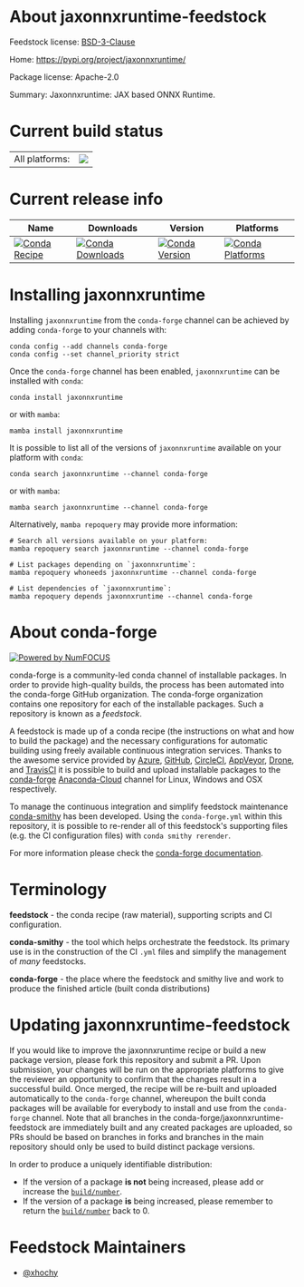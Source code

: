 About jaxonnxruntime-feedstock
==============================

Feedstock license: [BSD-3-Clause](https://github.com/conda-forge/jaxonnxruntime-feedstock/blob/main/LICENSE.txt)

Home: https://pypi.org/project/jaxonnxruntime/

Package license: Apache-2.0

Summary: Jaxonnxruntime: JAX based ONNX Runtime.

Current build status
====================


<table><tr><td>All platforms:</td>
    <td>
      <a href="https://dev.azure.com/conda-forge/feedstock-builds/_build/latest?definitionId=20109&branchName=main">
        <img src="https://dev.azure.com/conda-forge/feedstock-builds/_apis/build/status/jaxonnxruntime-feedstock?branchName=main">
      </a>
    </td>
  </tr>
</table>

Current release info
====================

| Name | Downloads | Version | Platforms |
| --- | --- | --- | --- |
| [![Conda Recipe](https://img.shields.io/badge/recipe-jaxonnxruntime-green.svg)](https://anaconda.org/conda-forge/jaxonnxruntime) | [![Conda Downloads](https://img.shields.io/conda/dn/conda-forge/jaxonnxruntime.svg)](https://anaconda.org/conda-forge/jaxonnxruntime) | [![Conda Version](https://img.shields.io/conda/vn/conda-forge/jaxonnxruntime.svg)](https://anaconda.org/conda-forge/jaxonnxruntime) | [![Conda Platforms](https://img.shields.io/conda/pn/conda-forge/jaxonnxruntime.svg)](https://anaconda.org/conda-forge/jaxonnxruntime) |

Installing jaxonnxruntime
=========================

Installing `jaxonnxruntime` from the `conda-forge` channel can be achieved by adding `conda-forge` to your channels with:

```
conda config --add channels conda-forge
conda config --set channel_priority strict
```

Once the `conda-forge` channel has been enabled, `jaxonnxruntime` can be installed with `conda`:

```
conda install jaxonnxruntime
```

or with `mamba`:

```
mamba install jaxonnxruntime
```

It is possible to list all of the versions of `jaxonnxruntime` available on your platform with `conda`:

```
conda search jaxonnxruntime --channel conda-forge
```

or with `mamba`:

```
mamba search jaxonnxruntime --channel conda-forge
```

Alternatively, `mamba repoquery` may provide more information:

```
# Search all versions available on your platform:
mamba repoquery search jaxonnxruntime --channel conda-forge

# List packages depending on `jaxonnxruntime`:
mamba repoquery whoneeds jaxonnxruntime --channel conda-forge

# List dependencies of `jaxonnxruntime`:
mamba repoquery depends jaxonnxruntime --channel conda-forge
```


About conda-forge
=================

[![Powered by
NumFOCUS](https://img.shields.io/badge/powered%20by-NumFOCUS-orange.svg?style=flat&colorA=E1523D&colorB=007D8A)](https://numfocus.org)

conda-forge is a community-led conda channel of installable packages.
In order to provide high-quality builds, the process has been automated into the
conda-forge GitHub organization. The conda-forge organization contains one repository
for each of the installable packages. Such a repository is known as a *feedstock*.

A feedstock is made up of a conda recipe (the instructions on what and how to build
the package) and the necessary configurations for automatic building using freely
available continuous integration services. Thanks to the awesome service provided by
[Azure](https://azure.microsoft.com/en-us/services/devops/), [GitHub](https://github.com/),
[CircleCI](https://circleci.com/), [AppVeyor](https://www.appveyor.com/),
[Drone](https://cloud.drone.io/welcome), and [TravisCI](https://travis-ci.com/)
it is possible to build and upload installable packages to the
[conda-forge](https://anaconda.org/conda-forge) [Anaconda-Cloud](https://anaconda.org/)
channel for Linux, Windows and OSX respectively.

To manage the continuous integration and simplify feedstock maintenance
[conda-smithy](https://github.com/conda-forge/conda-smithy) has been developed.
Using the ``conda-forge.yml`` within this repository, it is possible to re-render all of
this feedstock's supporting files (e.g. the CI configuration files) with ``conda smithy rerender``.

For more information please check the [conda-forge documentation](https://conda-forge.org/docs/).

Terminology
===========

**feedstock** - the conda recipe (raw material), supporting scripts and CI configuration.

**conda-smithy** - the tool which helps orchestrate the feedstock.
                   Its primary use is in the construction of the CI ``.yml`` files
                   and simplify the management of *many* feedstocks.

**conda-forge** - the place where the feedstock and smithy live and work to
                  produce the finished article (built conda distributions)


Updating jaxonnxruntime-feedstock
=================================

If you would like to improve the jaxonnxruntime recipe or build a new
package version, please fork this repository and submit a PR. Upon submission,
your changes will be run on the appropriate platforms to give the reviewer an
opportunity to confirm that the changes result in a successful build. Once
merged, the recipe will be re-built and uploaded automatically to the
`conda-forge` channel, whereupon the built conda packages will be available for
everybody to install and use from the `conda-forge` channel.
Note that all branches in the conda-forge/jaxonnxruntime-feedstock are
immediately built and any created packages are uploaded, so PRs should be based
on branches in forks and branches in the main repository should only be used to
build distinct package versions.

In order to produce a uniquely identifiable distribution:
 * If the version of a package **is not** being increased, please add or increase
   the [``build/number``](https://docs.conda.io/projects/conda-build/en/latest/resources/define-metadata.html#build-number-and-string).
 * If the version of a package **is** being increased, please remember to return
   the [``build/number``](https://docs.conda.io/projects/conda-build/en/latest/resources/define-metadata.html#build-number-and-string)
   back to 0.

Feedstock Maintainers
=====================

* [@xhochy](https://github.com/xhochy/)

